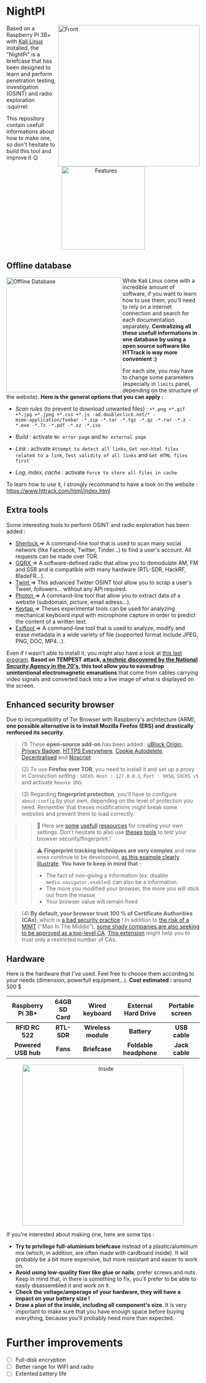# NightPI
<img src="https://github.com/Sekhan/NightPI/blob/master/Pictures/Front.jpg" alt="Front" align="right" height="369px">

Based on a Raspberry Pi 3B+ with <a href="https://docs.kali.org/introduction/what-is-kali-linux">Kali Linux </a> installed, the "NightPi" is a briefcase that has been designed to learn and perform penetration testing, investigation (OSINT) and radio exploration :squirrel:

This repository contain usefull informations about how to make one, so don't hesitate to build this tool and improve it :wink:

<p align="center"><img src="https://github.com/Sekhan/NightPI/blob/master/Pictures/Features.jpg" alt="Features" height="217px">

## Offline database
<img src="https://github.com/Sekhan/NightPI/blob/master/Pictures/HTTrack.png" alt="Offline Database" align="left" height="300px">

While Kali Linux come with a incredible amount of software, if you want to learn how to use them, you'll need to rely on a internet connection and search for each documentation separately. **Centralizing all these usefull informations in one database by using a open source software like HTTrack is way more convenient :)**

For each site, you may have to change some parameters (especially in `limits` panel, depending on the structure of the website). 
**Here is the general options that you can apply :**

- *Scan rules* (to prevent to download unwanted files) :
`+*.png +*.gif +*.jpg +*.jpeg
+*.css +*.js -ad.doubleclick.net/* -mime:application/foobar
-*.zip -*.tar -*.tgz -*.gz
-*.rar -*.z -*.exe -*.7z -*.pdf -*.xz -*.iso`

- *Build* : activate `No error page` and `No external page`
- *Link* : activate `Attempt to detect all links`, `Get non-html files related to a link`, `Test validity of all links`
and `Get HTML files first`
- *Log, index, cache* : activate `Force to store all files in cache`

To learn how to use it, I strongly recommand to have a look on the website : https://www.httrack.com/html/index.html

## Extra tools
Some interesting tools to perform OSINT and radio exploration has been added :
- <a href="https://github.com/TheYahya/sherlock">Sherlock </a> => A command-line tool that is used to scan many social network (like Facebook, Twitter, Tinder...) to find a user's account. All requests can be made over TOR.
- <a href="https://github.com/csete/gqrx">GQRX </a> => A software-defined radio that allow you to demodulate AM, FM and SSB and is compatible with many hardware (RTL-SDR, HackRF, BladeFR...).
- <a href="https://github.com/twintproject/twint">Twint </a> => This advanced Twitter OSINT tool allow you to scrap a user's Tweet, followers... without any API required.
- <a href="https://github.com/s0md3v/Photon">Photon </a> => A command-line tool that allow you to extract data of a website (subdomain, picture, email adress...).
- <a href="https://github.com/ggerganov/kbd-audio">Keytap </a> => Theses experimental tools can be used for analyzing mechanical keyboard input with microphone capture in order to predict the content of a written text.
- <a href="https://github.com/exiftool/exiftool">Exiftool </a> => A command-line tool that is used to analyze, modify and erase metadata in a wide variety of file (supported format include JPEG, PNG, DOC, MP4...).

Even if I wasn't able to install it, you might also have a look at <a href="https://github.com/martinmarinov/TempestSDR">this last program</a>. **Based on TEMPEST attack, <a href="https://cryptome.org/nsa-tempest.pdf">a technic discovered by the National Security Agency in the 70's</a>, this tool allow you to eavesdrop unintentional electromagnetic emanations** that come from cables carrying video signals and converted back into a live image of what is displayed on the screen.

## Enhanced security browser
Due to incompatibility of Tor Browser with Raspberry's architecture (ARM), **one possible alternative is to install Mozilla Firefox (ERS) and drastically renforced its security**. 

> (1) These **open-source add-on** has been added : <a href="https://addons.mozilla.org/fr/firefox/addon/ublock-origin/">uBlock Origin</a>, <a href="https://www.eff.org/privacybadger">Privacy Badger</a>, <a href="https://www.eff.org/https-everywhere">HTTPS Everywhere</a>, <a href="https://addons.mozilla.org/fr/firefox/addon/cookie-autodelete/">Cookie Autodelete</a>, <a href="https://decentraleyes.org/">Decentralised</a> and <a href="https://addons.mozilla.org/fr/firefox/addon/noscript/">Noscript</a>.

> (2) To use **Firefox over TOR**, you need to install it and set up a proxy in *Connection setting* : 
`SOCKS Host : 127.0.0.1`, `Port : 9050`, `SOCKS v5` and activate `Remote DNS`

> (3) Regarding **fingerprint protection**, you'll have to configure `about:config` by your own, depending on the level of protection you need. Remember that theses modifications might break some websites and prevent them to load correctly.

>> :wrench: Here are <a href="https://github.com/pyllyukko/user.js">some</a> <a href="https://spyware.neocities.org/guides/firefox.html">usefull</a> <a href="http://kb.mozillazine.org/Category:Security_and_privacy-related_preferences">ressources</a> for creating your own settings. Don't hesitate to also use <a href="https://panopticlick.eff.org/">theses</a> <a href="https://browserleaks.com/">tools</a> to test your browser security/fingerprint !

>> :warning: **Fingerprint tracking techniques are very complex** and new ones continue to be developped, <a href="https://arstechnica.com/information-technology/2017/02/now-sites-can-fingerprint-you-online-even-when-you-use-multiple-browsers/">as this example clearly illustrate</a>. **You have to keep in mind that :**
>> - The fact of non-giving a information (ex: disable `media.navigator.enabled`) can also be a information.
>> - The more you modified your browser, the more you will stick out from the masse
>> - Your browser value will remain fixed

> (4) **By default, your browser trust 100 % of Certificate Authorities (CAs)**, which is <a href="https://blog.torproject.org/life-without-ca">a bad security practice</a> ! In addition to <a href="https://www.eff.org/deeplinks/2011/05/syrian-man-middle-against-facebook">the risk of a MIMT</a> ("Man In The Middle")</a>, <a href="https://www.eff.org/deeplinks/2019/02/cyber-mercenary-groups-shouldnt-be-trusted-your-browser-or-anywhere-else">some shady companies are also seeking to be approved as a top-level CA</a>. <a href="http://patrol.psyced.org/">This extension</a> might help you to trust only a restricted number of CAs.

## Hardware
Here is the hardware that I've used. Feel free to choose them according to your needs (dimension, powerfull equipment...). **Cost estimated :** around 500 $

| **Raspberry Pi 3B+** | **64GB SD Card** | **Wired keyboard** | **External Hard Drive** | **Portable screen** |
| :---: | :---: | :---: | :---: | :---: |
|**RFID RC 522** | **RTL-SDR** | **Wireless module** | **Battery** | **USB cable** |
| **Powered USB hub** | **Fans** |  **Briefcase** | **Foldable headphone** | **Jack cable** |

<p align="center"><img src="https://github.com/Sekhan/NightPI/blob/master/Pictures/InsideF.jpg" alt="Inside" height="420px">

If you're interested about making one, here are some tips :
- **Try to privilege full-aluminium briefcase** instead of a plastic/aluminium mix (which, in addition, are often made with cardboard inside). It will probably be a bit more expensive, but more resistant and easier to work on.
- **Avoid using low-quality fixer like glue or nails**, prefer screws and nuts. Keep in mind that, in there is something to fix, you'll prefer to be able to easily disassembled it and work on it.
- **Check the voltage/amperage of your hardware, they will have a impact on your battery size !**
- **Draw a plan of the inside, including all component's size**. It is very important to make sure that you have enough space before buying everything, because you'll probably need more than expected.

# Further improvements 
- [ ] Full-disk encryption
- [ ] Better range for WIFI and radio
- [ ] Extented battery life
